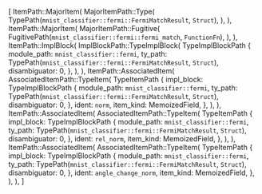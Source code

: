 [
    ItemPath::MajorItem(
        MajorItemPath::Type(
            TypePath(`mnist_classifier::fermi::FermiMatchResult`, `Struct`),
        ),
    ),
    ItemPath::MajorItem(
        MajorItemPath::Fugitive(
            FugitivePath(`mnist_classifier::fermi::fermi_match`, `FunctionFn`),
        ),
    ),
    ItemPath::ImplBlock(
        ImplBlockPath::TypeImplBlock(
            TypeImplBlockPath {
                module_path: `mnist_classifier::fermi`,
                ty_path: TypePath(`mnist_classifier::fermi::FermiMatchResult`, `Struct`),
                disambiguator: 0,
            },
        ),
    ),
    ItemPath::AssociatedItem(
        AssociatedItemPath::TypeItem(
            TypeItemPath {
                impl_block: TypeImplBlockPath {
                    module_path: `mnist_classifier::fermi`,
                    ty_path: TypePath(`mnist_classifier::fermi::FermiMatchResult`, `Struct`),
                    disambiguator: 0,
                },
                ident: `norm`,
                item_kind: MemoizedField,
            },
        ),
    ),
    ItemPath::AssociatedItem(
        AssociatedItemPath::TypeItem(
            TypeItemPath {
                impl_block: TypeImplBlockPath {
                    module_path: `mnist_classifier::fermi`,
                    ty_path: TypePath(`mnist_classifier::fermi::FermiMatchResult`, `Struct`),
                    disambiguator: 0,
                },
                ident: `rel_norm`,
                item_kind: MemoizedField,
            },
        ),
    ),
    ItemPath::AssociatedItem(
        AssociatedItemPath::TypeItem(
            TypeItemPath {
                impl_block: TypeImplBlockPath {
                    module_path: `mnist_classifier::fermi`,
                    ty_path: TypePath(`mnist_classifier::fermi::FermiMatchResult`, `Struct`),
                    disambiguator: 0,
                },
                ident: `angle_change_norm`,
                item_kind: MemoizedField,
            },
        ),
    ),
]